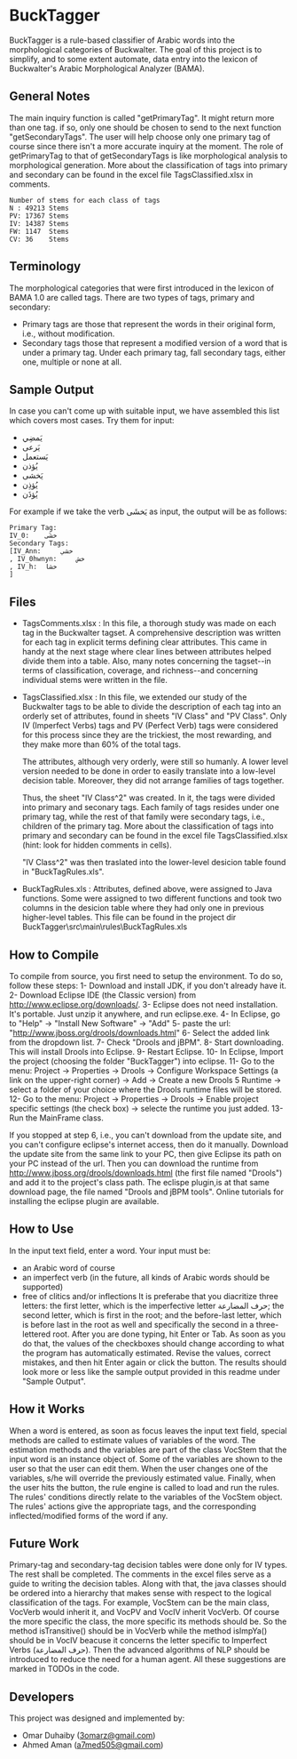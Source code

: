 
BuckTagger
==========

BuckTagger is a rule-based classifier of Arabic words into the 
morphological categories of Buckwalter.
The goal of this project is to simplify, and to some extent automate, data entry 
into the lexicon of Buckwalter's Arabic Morphological Analyzer (BAMA).

General Notes
-------------

The main inquiry function is called "getPrimaryTag".
It might return more than one tag. if so, only one should be chosen to 
send to the next function "getSecondaryTags".
The user will help choose only one primary tag of course since there 
isn't a more accurate inquiry at the moment.
The role of getPrimaryTag to that of getSecondaryTags is like 
morphological analysis to morphological generation.
More about the classification of tags into primary and secondary can 
be found in the excel file TagsClassified.xlsx in comments.

	Number of stems for each class of tags
	N : 49213 Stems
	PV: 17367 Stems
	IV: 14387 Stems
	FW: 1147  Stems
	CV: 36    Stems


Terminology
-----------

The morphological categories that were first introduced in the lexicon 
of BAMA 1.0 are called tags.
There are two types of tags, primary and secondary:
- Primary tags are those that represent the words in their original 
form, i.e., without modification. 
- Secondary tags those that represent a modified version of a word 
that is under a primary tag. Under each primary tag, fall secondary 
tags, either one, multiple or none at all.

Sample Output
-------------

In case you can't come up with suitable input, we have assembled this 
list which covers most cases. Try them for input:
- يَمضِي
- يَرعى
- يَستعمل
- يُؤذن
- يَخشى
- يُؤذِن
- يُؤذَن

For example if we take the verb يَخشَى as input, the output will be as 
follows:

	Primary Tag:
	IV_0:	 خشَى
	Secondary Tags: 
	[IV_Ann:	 خشي
	, IV_0hwnyn:	 خش
	, IV_h:	 خشا
	]

Files
-----

- TagsComments.xlsx :
	In this file, a thorough study was made on each tag in the 
	Buckwalter tagset. A comprehensive description was written 
	for each tag in explicit terms defining clear attributes. 
	This came in handy at the next stage where clear lines 
	between attributes helped divide them into a table.
	Also, many notes concerning the tagset--in terms of 
	classification, coverage, and richness--and concerning 
	individual stems were written in the file.

- TagsClassified.xlsx :
	In this file, we extended our study of the Buckwalter tags 
	to be able to divide the description of each tag into an 
	orderly set of attributes, found in sheets "IV Class" and 
	"PV Class". Only IV (Imperfect Verbs) tags and PV (Perfect 
	Verb) tags were considered for this process since they are 
	the trickiest, the most rewarding, and they make more than 
	60% of the total tags.
	
	The attributes, although very orderly, were still so 
	humanly. A lower level version needed to be done in order 
	to easily translate into a low-level decision table. 
	Moreover, they did not arrange families of tags together.
	
	Thus, the sheet "IV Class^2" was created. In it, the tags 
	were divided into primary and seconary tags. Each family 
	of tags resides under one primary tag, while the rest of 
	that family were secondary tags, i.e., children of the 
	primary tag. More about the classification of tags into 
	primary and secondary can be found in the excel file 
	TagsClassified.xlsx (hint: look for hidden comments in 
	cells).
	
	"IV Class^2" was then traslated into the lower-level 
	desicion table found in "BuckTagRules.xls". 
	
- BuckTagRules.xls :
	Attributes, defined above, were assigned to Java 
	functions. Some were assigned to two different functions 
	and took two columns in the desicion table where they had 
	only one in previous higher-level tables.
	This file can be found in the project dir 
	BuckTagger\src\main\rules\BuckTagRules.xls


How to Compile
--------------

To compile from source, you first need to setup the environment. To do 
so, follow these steps:
1- Download and install JDK, if you don't already have it.
2- Download Eclipse IDE (the Classic version) from 
http://www.eclipse.org/downloads/. 
3- Eclipse does not need installation. It's portable. Just unzip it 
anywhere, and run eclipse.exe.
4- In Eclipse, go to "Help" -> "Install New Software" -> "Add"
5- paste the url: "http://www.jboss.org/drools/downloads.html"
6- Select the added link from the dropdown list.
7- Check "Drools and jBPM".
8- Start downloading. This will install Drools into Eclipse.
9- Restart Eclipse.
10- In Eclipse, Import the project (choosing the folder "BuckTagger") 
into eclipse.
11- Go to the menu: Project -> Properties -> Drools -> Configure 
Workspace Settings (a link on the upper-right corner) -> Add -> Create 
a new Drools 5 Runtime -> select a folder of your choice where the 
Drools runtime files will be stored.
12- Go to the menu: Project -> Properties -> Drools -> Enable project 
specific settings (the check box) -> selecte the runtime you just added.
13- Run the MainFrame class.

If you stopped at step 6, i.e., you can't download from the update 
site, and you can't configure eclipse's internet access, then do it 
manually. Download the update site from the same link to your PC, then 
give Eclipse its path on your PC instead of the url. Then you can 
download the runtime from http://www.jboss.org/drools/downloads.html 
(the first file named "Drools") and add it to the project's class 
path. The eclispe plugin,is at that same download page, the file named 
"Drools and jBPM tools". Online tutorials for installing the eclipse 
plugin are available.
	
How to Use
----------

In the input text field, enter a word. Your input must be:
- an Arabic word of course
- an imperfect verb (in the future, all kinds of Arabic words should 
be supported)
- free of clitics and/or inflections
It is preferabe that you diacritize three letters: the first letter, 
which is the imperfective letter حرف المضارعة; the second letter, 
which is first in the root; and the before-last letter, which is 
before last in the root as well and specifically the second in a 
three-lettered root.
After you are done typing, hit Enter or Tab. As soon as you do that, 
the values of the checkboxes should change according to what the 
program has automatically estimated. Revise the values, correct 
mistakes, and then hit Enter again or click the button.
The results should look more or less like the sample output provided 
in this readme under "Sample Output".

How it Works
------------

When a word is entered, as soon as focus leaves the input text field, 
special methods are called to estimate values of variables of the 
word. The estimation methods and the variables are part of the class 
VocStem that the input word is an instance object of. Some of the 
variables are shown to the user so that the user can edit them. When 
the user changes one of the variables, s/he will override the 
previously estimated value. Finally, when the user hits the button, 
the rule engine is called to load and run the rules. The rules' 
conditions directly relate to the variables of the VocStem object. The 
rules' actions give the appropriate tags, and the corresponding 
inflected/modified forms of the word if any.

Future Work
-----------

Primary-tag and secondary-tag decision tables were done only for IV 
types. The rest shall be completed. The comments in the excel files 
serve as a guide to writing the decision tables.
Along with that, the java classes should be ordered into a hierarchy 
that makes sense with respect to the logical classification of the 
tags. For example, VocStem can be the main class, VocVerb would 
inherit it, and VocPV and VocIV inherit VocVerb. Of course the more 
specific the class, the more specific its methods should be. So the 
method isTransitive() should be in VocVerb while the method isImpYa() 
should be in VocIV beacuse it concerns the letter specific to 
Imperfect Verbs (حرف المضارعة).
Then the advanced algorithms of NLP should be introduced to reduce the 
need for a human agent.
All these suggestions are marked in TODOs in the code.

Developers
----------

This project was designed and implemented by:
- Omar Duhaiby	(3omarz@gmail.com)
- Ahmed Aman	(a7med505@gmail.com)
